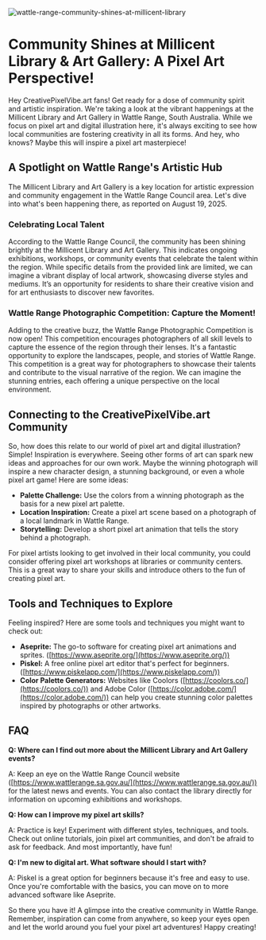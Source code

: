 ![wattle-range-community-shines-at-millicent-library](https://images.pexels.com/photos/12522994/pexels-photo-12522994.jpeg?auto=compress&cs=tinysrgb&fit=crop&h=627&w=1200)

# Community Shines at Millicent Library & Art Gallery: A Pixel Art Perspective!

Hey CreativePixelVibe.art fans! Get ready for a dose of community spirit and artistic inspiration. We're taking a look at the vibrant happenings at the Millicent Library and Art Gallery in Wattle Range, South Australia. While we focus on pixel art and digital illustration here, it's always exciting to see how local communities are fostering creativity in all its forms. And hey, who knows? Maybe this will inspire a pixel art masterpiece!

## A Spotlight on Wattle Range's Artistic Hub

The Millicent Library and Art Gallery is a key location for artistic expression and community engagement in the Wattle Range Council area. Let's dive into what's been happening there, as reported on August 19, 2025.

### Celebrating Local Talent

According to the Wattle Range Council, the community has been shining brightly at the Millicent Library and Art Gallery. This indicates ongoing exhibitions, workshops, or community events that celebrate the talent within the region. While specific details from the provided link are limited, we can imagine a vibrant display of local artwork, showcasing diverse styles and mediums. It’s an opportunity for residents to share their creative vision and for art enthusiasts to discover new favorites.

### Wattle Range Photographic Competition: Capture the Moment!

Adding to the creative buzz, the Wattle Range Photographic Competition is now open! This competition encourages photographers of all skill levels to capture the essence of the region through their lenses. It's a fantastic opportunity to explore the landscapes, people, and stories of Wattle Range. This competition is a great way for photographers to showcase their talents and contribute to the visual narrative of the region. We can imagine the stunning entries, each offering a unique perspective on the local environment.

## Connecting to the CreativePixelVibe.art Community

So, how does this relate to our world of pixel art and digital illustration? Simple! Inspiration is everywhere. Seeing other forms of art can spark new ideas and approaches for our own work. Maybe the winning photograph will inspire a new character design, a stunning background, or even a whole pixel art game! Here are some ideas:

*   **Palette Challenge:** Use the colors from a winning photograph as the basis for a new pixel art palette.
*   **Location Inspiration:** Create a pixel art scene based on a photograph of a local landmark in Wattle Range.
*   **Storytelling:** Develop a short pixel art animation that tells the story behind a photograph.

For pixel artists looking to get involved in their local community, you could consider offering pixel art workshops at libraries or community centers. This is a great way to share your skills and introduce others to the fun of creating pixel art.

## Tools and Techniques to Explore

Feeling inspired? Here are some tools and techniques you might want to check out:

*   **Aseprite:** The go-to software for creating pixel art animations and sprites. ([https://www.aseprite.org/](https://www.aseprite.org/))
*   **Piskel:** A free online pixel art editor that's perfect for beginners. ([https://www.piskelapp.com/](https://www.piskelapp.com/))
*   **Color Palette Generators:** Websites like Coolors ([https://coolors.co/](https://coolors.co/)) and Adobe Color ([https://color.adobe.com/](https://color.adobe.com/)) can help you create stunning color palettes inspired by photographs or other artworks.

## FAQ

**Q: Where can I find out more about the Millicent Library and Art Gallery events?**

A: Keep an eye on the Wattle Range Council website ([https://www.wattlerange.sa.gov.au/](https://www.wattlerange.sa.gov.au/)) for the latest news and events. You can also contact the library directly for information on upcoming exhibitions and workshops.

**Q: How can I improve my pixel art skills?**

A: Practice is key! Experiment with different styles, techniques, and tools. Check out online tutorials, join pixel art communities, and don't be afraid to ask for feedback. And most importantly, have fun!

**Q: I'm new to digital art. What software should I start with?**

A: Piskel is a great option for beginners because it's free and easy to use. Once you're comfortable with the basics, you can move on to more advanced software like Aseprite.

So there you have it! A glimpse into the creative community in Wattle Range. Remember, inspiration can come from anywhere, so keep your eyes open and let the world around you fuel your pixel art adventures! Happy creating!
